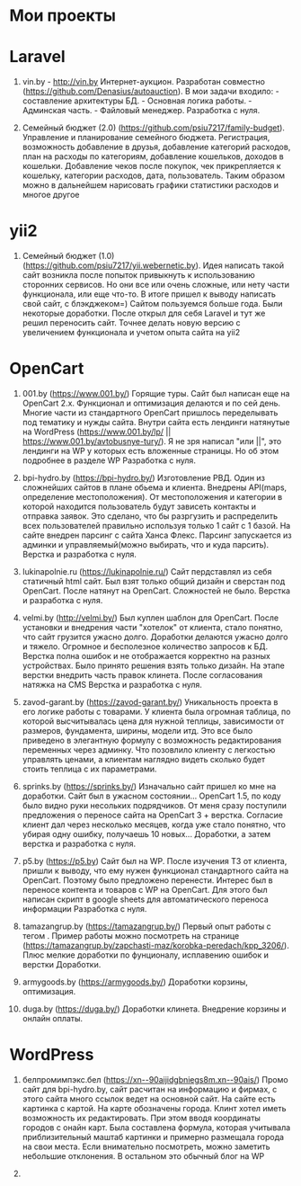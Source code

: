 # Мои проекты


# Laravel 

1) vin.by - http://vin.by
Интернет-аукцион. Разработан совместно (https://github.com/Denasius/autoauction). В мои задачи входило: - составление архитектуры БД. - Основная логика работы. - Админская часть. - Файловый менеджер.
Разработка с нуля.

2) Семейный бюджет (2.0) (https://github.com/psiu7217/family-budget). 
Управление и планирование семейного бюджета. Регистрация, возможность добавление в друзья, добавление категорий расходов, план на расходы по категориям, добавление кошельков, доходов в кошельки. Добавление чеков после покупок, чек прикрепляется к кошельку, категории расходов, дата, пользователь. Таким образом можно в дальнейшем нарисовать графики статистики расходов и многое другое


# yii2

1) Семейный бюджет (1.0) (https://github.com/psiu7217/yii.webernetic.by).
Идея написать такой сайт возникла после попыток привыкнуть к использованию сторонних сервисов. Но они все или очень сложные, или нету части функционала, или еще что-то. В итоге пришел к выводу написать свой сайт, с блэкджеком=) Сайтом пользуемся больше года. Были некоторые доработки. После открыл для себя Laravel и тут же решил переносить сайт. Точнее делать новую версию с увеличением функционала и учетом опыта сайта на yii2



# OpenCart

1) 001.by (https://www.001.by/)
Горящие туры. Сайт был написан еще на OpenCart 2.x. Функционал и оптимизация делаются и по сей день. Многие части из стандартного OpenCart пришлось переделывать под тематику и нужды сайта. Внутри сайта есть лендинги натянутые на WordPress (https://www.001.by/lp/ || https://www.001.by/avtobusnye-tury/). Я не зря написал "или ||", это лендинги на WP у которых есть вложенные страницы. Но об этом подробнее в разделе WP
Разработка с нуля.

2) bpi-hydro.by (https://bpi-hydro.by/)
Изготовление РВД. Один из сложнейших сайтов в плане обьема и клиента. Внедрены API(maps, определение местоположения). От местоположения и категории в которой находится пользователь будут зависеть контакты и отправка заявок. Это сделано, что бы разргузить и распределить всех пользователей правильно используя только 1 сайт с 1 базой. На сайте внедрен парсинг с сайта Ханса Флекс. Парсинг запускается из админки и управляемый(можно выбирать, что и куда парсить). 
Верстка и разработка с нуля.

3) lukinapolnie.ru (https://lukinapolnie.ru/)
Сайт пердставлял из себя статичный html сайт. Был взят только общий дизайн и сверстан под OpenCart. После натянут на OpenCart. Сложностей не было.
Верстка и разработка с нуля.

4) velmi.by (http://velmi.by/)
Был куплен шаблон для OpenCart. После установки и внедрения части "хотелок" от клиента, стало понятно, что сайт грузится ужасно долго. Доработки делаются ужасно долго и тяжело. Огромное и бесполезное количество запросов к БД. Верстка полна ошибок и не отображается корректно на разных устройствах. Было принято решения взять только дизайн. На этапе верстки внедрить часть правок клинета. После согласования натяжка на CMS
Верстка и разработка с нуля.

5) zavod-garant.by (https://zavod-garant.by/)
Уникальность проекта в его логике работы с товарами. У клиента была огромная таблица, по которой высчитывалась цена для нужной теплицы, зависимости от размеров, фундамента, ширины, модели итд. Это все было приведено в элегантную формулу с возможность редактирования переменных через админку. Что позовлило клиенту с легкостью управлять ценами, а клиентам наглядно видеть сколько будет стоить теплица с их параметрами.

6) sprinks.by (https://sprinks.by/)
Изначально сайт пришел ко мне на доработки. Сайт был в ужасном состоянии... OpenCart 1.5, по коду было видно руки несольких подрядчиков. От меня сразу поступили предложения о переносе сайта на OpenCart 3 + верстка. Согласие клиент дал через несколько месяцев, когда уже стало понятно, что убирая одну ошибку, получаешь 10 новых...
Доработки, а затем верстка и разработка с нуля.

7) p5.by (https://p5.by)
Сайт был на WP. После изучения ТЗ от клиента, пришли к выводу, что ему нужен функционал стандартного сайта на OpenCart. Поэтому было предложено перенести. Интерес был в переносе контента и товаров с WP на OpenCart. Для этого был написан скрипт в google sheets для автоматического переноса информации
Разработка с нуля.

8) tamazangrup.by (https://tamazangrup.by/)
Первый опыт работы с тегом <area>. Пример работы можно посмотреть на странице (https://tamazangrup.by/zapchasti-maz/korobka-peredach/kpp_3206/). Плюс мелкие доработки по фунционалу, исплавению ошибок и верстки
Доработки.

9) armygoods.by (https://armygoods.by/)
Доработки корзины, оптимизация.

10) duga.by (https://duga.by/)
Доработки клинета. Внедрение корзины и онлайн оплаты. 


# WordPress

1) белпромимпэкс.бел (https://xn--90aijidgbniegs8m.xn--90ais/)
Промо сайт для bpi-hydro.by, сайт расчитан на информацию и фирмах, с этого сайта много ссылок ведет на основной сайт. На сайте есть картинка с картой. На карте обозначены города. Клинт хотел иметь возможность их редактировать. При этом вводя координаты городов с онайн карт. Была составлена формула, которая учитывала приблизительный маштаб картинки и примерно размещала города на свои места. Если внимательно посмотреть, можно заметить небольшие отклонения. В остальном это обычный блог на WP

2) 
